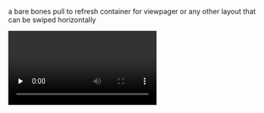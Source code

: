 a bare bones pull to refresh container for viewpager or any other layout that can be swiped horizontally

<video id="video" controls="" preload="none">
      <source id="mp4" src="screenshot.mp4" type="video/mp4">
</video>